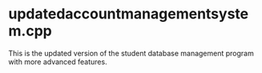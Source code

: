 # updatedaccountmanagementsystem.cpp
This is the updated version of the student database management program with more advanced features.
